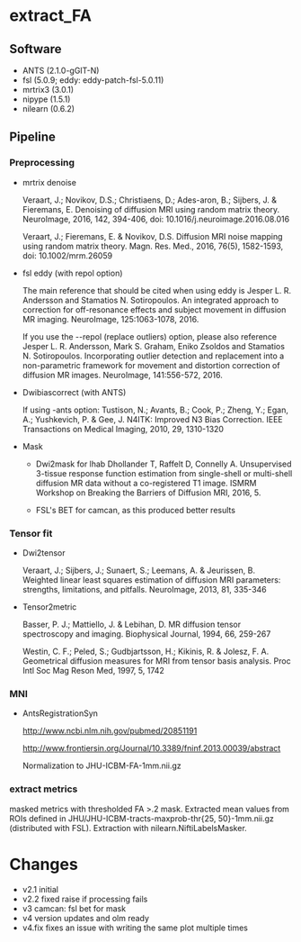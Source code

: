 # extract_FA

## Software
* ANTS (2.1.0-gGIT-N)
* fsl (5.0.9; eddy: eddy-patch-fsl-5.0.11)
* mrtrix3 (3.0.1)
* nipype (1.5.1)
* nilearn (0.6.2)

## Pipeline

### Preprocessing

* mrtrix denoise

    Veraart, J.; Novikov, D.S.; Christiaens, D.; Ades-aron, B.; Sijbers, J. & Fieremans, E. Denoising of diffusion MRI using random matrix theory. NeuroImage, 2016, 142, 394-406, doi: 10.1016/j.neuroimage.2016.08.016

    Veraart, J.; Fieremans, E. & Novikov, D.S. Diffusion MRI noise mapping using random matrix theory. Magn. Res. Med., 2016, 76(5), 1582-1593, doi: 10.1002/mrm.26059

* fsl eddy (with repol option)

    The main reference that should be cited when using eddy is
    Jesper L. R. Andersson and Stamatios N. Sotiropoulos. An integrated approach to correction for off-resonance effects and subject movement in diffusion MR imaging. NeuroImage, 125:1063-1078, 2016.

    If you use the --repol (replace outliers) option, please also reference
    Jesper L. R. Andersson, Mark S. Graham, Eniko Zsoldos and Stamatios N. Sotiropoulos. Incorporating outlier detection and replacement into a non-parametric framework for movement and distortion correction of diffusion MR images. NeuroImage, 141:556-572, 2016.

* Dwibiascorrect (with ANTS)

    If using -ants option: Tustison, N.; Avants, B.; Cook, P.; Zheng, Y.; Egan, A.; Yushkevich, P. & Gee, J. N4ITK: Improved N3 Bias Correction. IEEE Transactions on Medical Imaging, 2010, 29, 1310-1320


* Mask
    * Dwi2mask for lhab
    Dhollander T, Raffelt D, Connelly A. Unsupervised 3-tissue response function estimation from single-shell or multi-shell diffusion MR data without a co-registered T1 image. ISMRM Workshop on Breaking the Barriers of Diffusion MRI, 2016, 5.

    * FSL's BET for camcan, as this produced better results

### Tensor fit
* Dwi2tensor

    Veraart, J.; Sijbers, J.; Sunaert, S.; Leemans, A. & Jeurissen, B. Weighted linear least squares estimation of diffusion MRI parameters: strengths, limitations, and pitfalls. NeuroImage, 2013, 81, 335-346


* Tensor2metric

    Basser, P. J.; Mattiello, J. & Lebihan, D. MR diffusion tensor spectroscopy and imaging. Biophysical Journal, 1994, 66, 259-267

    Westin, C. F.; Peled, S.; Gudbjartsson, H.; Kikinis, R. & Jolesz, F. A. Geometrical diffusion measures for MRI from tensor basis analysis. Proc Intl Soc Mag Reson Med, 1997, 5, 1742

### MNI
* AntsRegistrationSyn

   http://www.ncbi.nlm.nih.gov/pubmed/20851191

   http://www.frontiersin.org/Journal/10.3389/fninf.2013.00039/abstract

    Normalization to JHU-ICBM-FA-1mm.nii.gz


### extract metrics
masked metrics with thresholded FA >.2 mask.
Extracted mean values from ROIs defined in
JHU/JHU-ICBM-tracts-maxprob-thr{25, 50}-1mm.nii.gz (distributed with FSL).
Extraction with nilearn.NiftiLabelsMasker.

# Changes
* v2.1 initial
* v2.2 fixed raise if processing fails
* v3 camcan: fsl bet for mask
* v4 version updates and olm ready
* v4.fix fixes an issue with writing the same plot multiple times